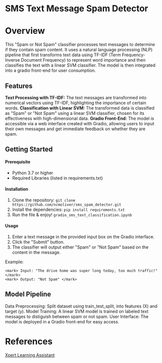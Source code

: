 # SMS Text Message Spam Detector

# Overview

This "Spam or Not Spam" classifier processes text messages to determine if they contain spam content. It uses a natural language processing (NLP) pipeline that first transforms text data using TF-IDF (Term Frequency-Inverse Document Frequency) to represent word importance and then classifies the text with a linear SVM classifier. The model is then integrated into a gradio front-end for user consumption.

## Features

**Text Processing with TF-IDF:** The text messages are transformed into numerical vectors using TF-IDF, highlighting the importance of certain words.
**Classification with Linear SVM:** The transformed data is classified as "Spam" or "Not Spam" using a linear SVM classifier, chosen for its effectiveness with high-dimensional data.
**Gradio Front-End:** The model is accessible via a web interface created with Gradio, allowing users to input their own messages and get immediate feedback on whether they are spam.

## Getting Started

#### Prerequisite

- Python 3.7 or higher
- Required Libraries (listed in requirements.txt)

#### Installation

1. Clone the repository:
   `git clone https://github.com/ncmoliver/sms_spam_detector.git`
2. Install the dependencies:
   `pip install requirements.txt`
3. Run the file & enjoy! `gradio_sms_text_classification.ipynb`

#### Usage

1. Enter a text message in the provided input box on the Gradio interface.
2. Click the "Submit" button.
3. The classifier will output either "Spam" or "Not Spam" based on the content in the message.

Example:

    <mark> Input: "The drive home was super long today, too much traffic!" </mark>
    <mark> Output: "Not Spam" </mark>

## Model Pipeline

Data Preprocessing: Split dataset using train_test_split, into features (X) and target (y).
Model Training: A linear SVM model is trained on labeled text messages to distiguish between spam or not spam.
User Interface: The model is deployed in a Gradio front-end for easy access.

# References

[Xpert Learning Assistant](https://bootcampspot.instructure.com/courses/6028/external_tools/313)
